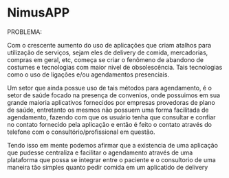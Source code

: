 # NimusAPP

PROBLEMA:

Com o crescente aumento do uso de aplicações que criam atalhos para utilização de serviços, sejam eles de delivery de comida, mercadorias, compras em geral, etc, começa se criar o fenômeno de abandono de costumes e tecnologias com maior nivel de obsolescência. Tais tecnologias como o uso de ligações e/ou agendamentos presenciais.

Um setor que ainda possue uso de tais métodos para agendamento, é o setor de saúde focado na presença de convenios, onde possuimos em sua grande maioria aplicativos fornecidos por empresas provedoras de plano de saúde, entretanto os mesmos não possuem uma forma facilitada de agendamento, fazendo com que os usuário tenha que consultar e confiar no contato fornecido pela aplicação e então é feito o contato através do telefone com o consultório/profissional em questão.

Tendo isso em mente podemos afirmar que a existencia de uma aplicação que pudesse centraliza e facilitar o agendamento através de uma plataforma que possa se integrar entre o paciente e o consultorio de uma maneira tão simples quanto pedir comida em um aplicatido de delivery

